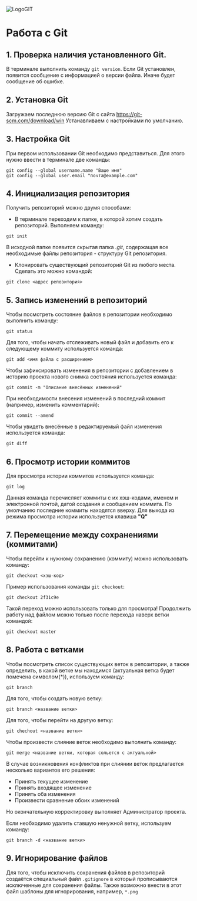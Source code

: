 ![LogoGIT](git.png)
# Работа с Git
## 1. Проверка наличия установленного Git.
В терминале выполнить команду `git version`.
Если Git установлен, появится сообщение с информацией о версии файла. Иначе будет сообщение об ошибке.

## 2. Установка Git
Загружаем последнюю версию Git с сайта https://git-scm.com/download/win
Устанавливаем с настройками по умолчанию.

## 3. Настройка Git
При первом использовании Git необходимо представиться.
Для этого нужно ввести в терминале две команды:
```
git config --global username.name "Ваше имя"
git config --global user.email "почта@example.com"
```

## 4. Инициализация репозитория
Получить репозиторий можно двумя способами:
* В терминале переходим к папке, в которой хотим создать репозиторий.
Выполняем команду:
```
git init
```
В исходной папке появится скрытая папка *.git*, содержащая все необходимые файлы репозитория - структуру Git репозитория.
* Клонировать существующий репозиторий Git из любого места.
Сделать это можно командой:
```
git clone <адрес репозитория>
```

## 5. Запись изменений в репозиторий
Чтобы посмотреть состояние файлов в репозитории необходимо выполнить команду:
```
git status
```
Для того, чтобы начать отслеживать новый файл и добавить его к следующему коммиту используется команда: 
```
git add <имя файла с расширением>
```
Чтобы зафиксировать изменения в репозитории с добавлением в историю проекта нового снимка состояния используется команда:
```
git commit -m "Описание внесённых изменений"
```
При необходимости внесения изменений в последний коммит (например, изменить комментарий):
```
git commit --amend
```
Чтобы увидеть внесённые в редактируемый файл изменения используется команда:
```
git diff
```

## 6. Просмотр истории коммитов

Для просмотра истории коммитов используется команда:
```
git log
```
Данная команда перечисляет коммиты с их хэш-кодами, именем и электронной почтой, датой создания и сообщением коммита.
По умолчанию последние коммиты находятся вверху.
Для выхода из режима просмотра истории используется клавиша **"Q"**


## 7. Перемещение между сохранениями (коммитами)

Чтобы перейти к нужному сохранению (коммиту) можно использовать команду:
```
git checkout <хэш-код>
```
Пример использования команды `git checkout`:
```
git checkout 2f31c9e
```
Такой переход можно использовать только для просмотра!
Продолжить работу над файлом можно только после перехода наверх ветки командой:
```
git checkout master
```

## 8. Работа с ветками

Чтобы посмотреть список существующих веток в репозитории, а также определить, в какой ветке мы находимся (актуальная ветка будет помечена символом(*)), используем команду:
```
git branch
```
Для того, чтобы создать новую ветку:
```
git branch <название ветки>
```
Для того, чтобы перейти на другую ветку:
```
git chechout <название ветки>
```
Чтобы произвести слияние веток необходимо выполнить команду:
```
git merge <название ветки, которая сольется с актуальной>
```
В случае возникновения конфликтов при слиянии веток предлагается несколько вариантов его решения: 
* Принять текущее изменение
* Принять входящее изменение
* Принять оба изменения
* Произвести сравнение обоих изменений

Но окончательную корректировку выполняет Администратор проекта. 

Если необходимо удалить ставшую ненужной ветку, используем команду:
```
git branch -d <название ветки>
```

## 9. Игнорирование файлов

Для того, чтобы исключить сохранения файлов в репозиторий создаётся специальный файл `.gitignore` в который прописываются исключенные для сохранения файлы. 
Также возможно внести в этот файл шаблоны для игнорирования, например, `*.png`